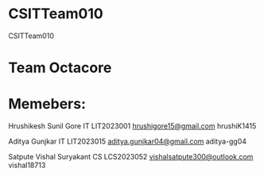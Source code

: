 # CSITTeam010
CSITTeam010

# Team Octacore

# Memebers:
Hrushikesh Sunil Gore IT LIT2023001 hrushigore15@gmail.com hrushiK1415

Aditya Gunjkar IT LIT2023015 aditya.gunjkar04@gmail.com aditya-gg04

Satpute Vishal Suryakant CS LCS2023052 vishalsatpute300@outlook.com vishal18713



